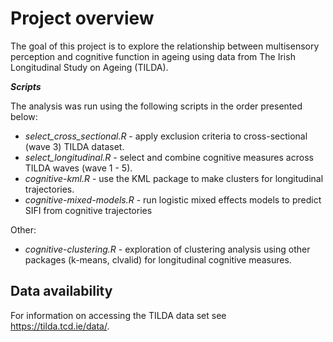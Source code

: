 Project overview
=================

The goal of this project is to explore the relationship between multisensory perception and cognitive function in ageing using data from The Irish Longitudinal Study on Ageing (TILDA).


***Scripts***

The analysis was run using the following scripts in the order presented below:

*	*select_cross_sectional.R* - apply exclusion criteria to cross-sectional (wave 3) TILDA dataset. 
*	*select_longitudinal.R* - select and combine cognitive measures across TILDA waves (wave 1 - 5). 
*	*cognitive-kml.R* - use the KML package to make clusters for longitudinal trajectories.
*	*cognitive-mixed-models.R* - run logistic mixed effects models to predict SIFI from cognitive trajectories


Other:

*	*cognitive-clustering.R* - exploration of clustering analysis using other packages (k-means, clvalid) for longitudinal cognitive measures. 


Data availability
------------------

For information on accessing the TILDA data set see https://tilda.tcd.ie/data/.